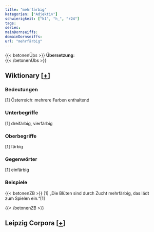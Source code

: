 ```yaml
---
title: "mehrfärbig"
kategorien: ["Adjektiv"]
schwierigkeit: ["k1", "h_", "r24"]
tags:
series:
mainDornseiffs:
domainDornseiffs:
url: "mehrfärbig"
---
```


{{< betonenÜbs >}}
**Übersetzung:**  
{{< /betonenÜbs >}}

## Wiktionary [[+](https://de.wiktionary.org/wiki/mehrfärbig)]

### Bedeutungen
[1] Österreich: mehrere Farben enthaltend  

### Unterbegriffe
[1] dreifärbig, vierfärbig  

### Oberbegriffe
[1] färbig  

### Gegenwörter
[1] einfärbig  

### Beispiele
{{< betonenZB >}}
[1] „Die Blüten sind durch Zucht mehrfärbig, das lädt zum Spielen ein.“[1]  

{{< /betonenZB >}}

## Leipzig Corpora [[+](https://corpora.uni-leipzig.de/en/res?word=mehrfärbig&corpusId=deu_newscrawl-public_2018)]

